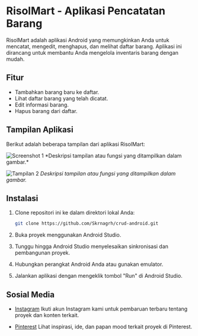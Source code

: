# RisolMart - Aplikasi Pencatatan Barang

RisolMart adalah aplikasi Android yang memungkinkan Anda untuk mencatat, mengedit, menghapus, dan melihat daftar barang. Aplikasi ini dirancang untuk membantu Anda mengelola inventaris barang dengan mudah.

## Fitur

- Tambahkan barang baru ke daftar.
- Lihat daftar barang yang telah dicatat.
- Edit informasi barang.
- Hapus barang dari daftar.

## Tampilan Aplikasi

Berikut adalah beberapa tampilan dari aplikasi RisolMart:

<img src="https://github.com/Skrnagrh/crud-android/Screenshot Tampilan/1. Splash Screen.png" class="d-block w-100" alt="Screenshot 1">
*Deskripsi tampilan atau fungsi yang ditampilkan dalam gambar.*

![Tampilan 2](link_gambar_2.png)
*Deskripsi tampilan atau fungsi yang ditampilkan dalam gambar.*

## Instalasi

1. Clone repositori ini ke dalam direktori lokal Anda:

   ```bash
   git clone https://github.com/Skrnagrh/crud-android.git
   
2. Buka proyek menggunakan Android Studio.
3. Tunggu hingga Android Studio menyelesaikan sinkronisasi dan pembangunan proyek.
4. Hubungkan perangkat Android Anda atau gunakan emulator.
5. Jalankan aplikasi dengan mengeklik tombol "Run" di Android Studio.

## Sosial Media

- [Instagram](https://www.instagram.com/skrnagrh)
  Ikuti akun Instagram kami untuk pembaruan terbaru tentang proyek dan konten terkait.

- [Pinterest](https://id.pinterest.com/skrnagrh/)
  Lihat inspirasi, ide, dan papan mood terkait proyek di Pinterest.
